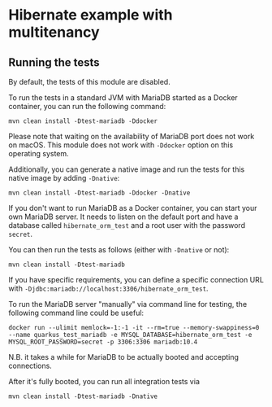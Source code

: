 # Hibernate example with multitenancy

## Running the tests

By default, the tests of this module are disabled.

To run the tests in a standard JVM with MariaDB started as a Docker container, you can run the following command:

```
mvn clean install -Dtest-mariadb -Ddocker
```

Please note that waiting on the availability of MariaDB port does not work on macOS.
This module does not work with `-Ddocker` option on this operating system.

Additionally, you can generate a native image and run the tests for this native image by adding `-Dnative`:

```
mvn clean install -Dtest-mariadb -Ddocker -Dnative
```

If you don't want to run MariaDB as a Docker container, you can start your own MariaDB server. It needs to listen on the default port and have a database called `hibernate_orm_test` and a root user with the password `secret`.

You can then run the tests as follows (either with `-Dnative` or not):

```
mvn clean install -Dtest-mariadb
```

If you have specific requirements, you can define a specific connection URL with `-Djdbc:mariadb://localhost:3306/hibernate_orm_test`.

To run the MariaDB server "manually" via command line for testing, the following command line could be useful:

```
docker run --ulimit memlock=-1:-1 -it --rm=true --memory-swappiness=0 --name quarkus_test_mariadb -e MYSQL_DATABASE=hibernate_orm_test -e MYSQL_ROOT_PASSWORD=secret -p 3306:3306 mariadb:10.4
```

N.B. it takes a while for MariaDB to be actually booted and accepting connections.

After it's fully booted, you can run all integration tests via

```
mvn clean install -Dtest-mariadb -Dnative
```

